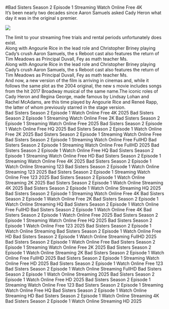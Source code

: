 #Bad Sisters Season 2 Episode 1 Streaming Watch Online Free 4K  
It’s been nearly two decades since Aaron Samuels asked Cady Heron what day it was in the original s premier.  
  
[![](https://i.imgur.com/qSNzIqt.png)](https://movie.rssnews.media/WStLxbtd.php)  
  
The limit to your streaming free trials and rental periods unfortunately does exist.  
Along with Angourie Rice in the lead role and Christopher Briney playing Cady’s crush Aaron Samuels, the s Reboot cast also features the return of Tim Meadows as Principal Duvall, Fey as math teacher Ms.  
Along with Angourie Rice in the lead role and Christopher Briney playing Cady’s crush Aaron Samuels, the s Reboot cast also features the return of Tim Meadows as Principal Duvall, Fey as math teacher Ms.  
And now, a new version of the film is arriving in cinemas and, while it follows the same plot as the 2004 original, the new s movie includes songs from the hit 2017 Broadway musical of the same name.The iconic roles of Cady Heron and Regina George, made famous by Lindsay Lohan and Rachel McAdams, are this time played by Angourie Rice and Reneé Rapp, the latter of whom previously starred in the stage version.  
Bad Sisters Season 2 Episode 1 Watch Online Free 4K 2025
Bad Sisters Season 2 Episode 1 Streaming Watch Online Free 2K
Bad Sisters Season 2 Episode 1 Streaming Watch Online Free 2025
Bad Sisters Season 2 Episode 1 Watch Online Free HQ 2025
Bad Sisters Season 2 Episode 1 Watch Online Free 2K 2025
Bad Sisters Season 2 Episode 1 Streaming Watch Online Free
Bad Sisters Season 2 Episode 1 Streaming Watch Online Free FullHD
Bad Sisters Season 2 Episode 1 Streaming Watch Online Free FullHD 2025
Bad Sisters Season 2 Episode 1 Watch Online Free HQ
Bad Sisters Season 2 Episode 1 Streaming Watch Online Free HD
Bad Sisters Season 2 Episode 1 Streaming Watch Online Free 4K 2025
Bad Sisters Season 2 Episode 1 Watch Online Streaming 123
Bad Sisters Season 2 Episode 1 Watch Online Streaming 123 2025
Bad Sisters Season 2 Episode 1 Streaming Watch Online Free 123 2025
Bad Sisters Season 2 Episode 1 Watch Online Streaming 2K 2025
Bad Sisters Season 2 Episode 1 Watch Online Streaming 4K 2025
Bad Sisters Season 2 Episode 1 Watch Online Streaming HQ 2025
Bad Sisters Season 2 Episode 1 Streaming Watch Online Free 4K
Bad Sisters Season 2 Episode 1 Watch Online Free 2K
Bad Sisters Season 2 Episode 1 Watch Online Streaming HQ
Bad Sisters Season 2 Episode 1 Watch Online Free FullHD
Bad Sisters Season 2 Episode 1 Watch Online Free 4K
Bad Sisters Season 2 Episode 1 Watch Online Free 2025
Bad Sisters Season 2 Episode 1 Streaming Watch Online Free HQ 2025
Bad Sisters Season 2 Episode 1 Watch Online Free 123 2025
Bad Sisters Season 2 Episode 1 Watch Online Streaming
Bad Sisters Season 2 Episode 1 Watch Online Free HD
Bad Sisters Season 2 Episode 1 Watch Online Streaming FullHD 2025
Bad Sisters Season 2 Episode 1 Watch Online Free
Bad Sisters Season 2 Episode 1 Streaming Watch Online Free 2K 2025
Bad Sisters Season 2 Episode 1 Watch Online Streaming 2K
Bad Sisters Season 2 Episode 1 Watch Online Free FullHD 2025
Bad Sisters Season 2 Episode 1 Streaming Watch Online Free HD 2025
Bad Sisters Season 2 Episode 1 Watch Online Free 123
Bad Sisters Season 2 Episode 1 Watch Online Streaming FullHD
Bad Sisters Season 2 Episode 1 Watch Online Streaming 2025
Bad Sisters Season 2 Episode 1 Watch Online Free HD 2025
Bad Sisters Season 2 Episode 1 Streaming Watch Online Free 123
Bad Sisters Season 2 Episode 1 Streaming Watch Online Free HQ
Bad Sisters Season 2 Episode 1 Watch Online Streaming HD
Bad Sisters Season 2 Episode 1 Watch Online Streaming 4K
Bad Sisters Season 2 Episode 1 Watch Online Streaming HD 2025